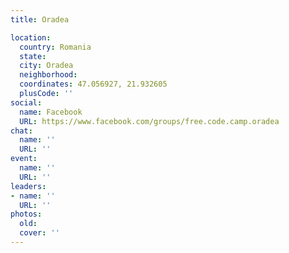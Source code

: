 ```yaml
---
title: Oradea

location:
  country: Romania
  state: 
  city: Oradea
  neighborhood: 
  coordinates: 47.056927, 21.932605
  plusCode: ''
social:
  name: Facebook
  URL: https://www.facebook.com/groups/free.code.camp.oradea
chat:
  name: ''
  URL: ''
event:
  name: ''
  URL: ''
leaders:
- name: ''
  URL: ''
photos:
  old: 
  cover: ''
---
```

